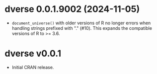 <!-- NEWS.md is maintained by https://cynkra.github.io/fledge, do not edit -->

# dverse 0.0.1.9002 (2024-11-05)

* `document_universe()` with older versions of R no longer errors when handling
strings prefixed with "." (#10). This expands the compatible versions of R to >=
3.6.

# dverse v0.0.1

* Initial CRAN release.
